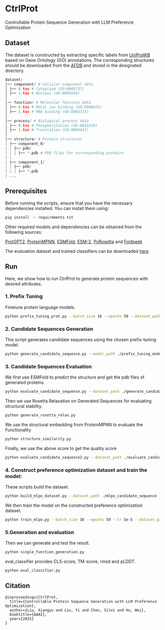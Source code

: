 
# CtrlProt
Controllable Protein Sequence Generation with LLM Preference Optimization

## Dataset 
The dataset is constructed by extracting specific labels from [UniProtKB](https://www.uniprot.org/) based on Gene Ontology (GO) annotations. The corresponding structures should be downloaded from the [AFDB](https://alphafold.ebi.ac.uk/) and stored in the designated directory.

```python
dataset/
│── component/ # Cellular component data
│ ├── 0.tsv # Cytoplasm (GO:0005737)
│ ├── 1.tsv # Nucleus (GO:0005634)
│
│── function/ # Molecular function data
│ ├── 0.tsv # Metal ion binding (GO:0046872)
│ ├── 1.tsv # RNA binding (GO:0003723)
│
│── process/ # Biological process data
│ ├── 0.tsv # Phosphorylation (GO:0016310)
│ ├── 1.tsv # Translation (GO:0006412)
│
│── structure/ # Protein structures
| ├── component_0/
| | ├── pdb/
| | | ├── *.pdb # PDB files for corresponding proteins
| |
| ├── component_1/
| | ├── pdb/
| | | ├── *.pdb 
| ...
```


## Prerequisites

Before running the scripts, ensure that you have the necessary dependencies installed. You can install them using:

```bash
pip install -r requirements.txt
```

Other required models and dependencies can be obtained from the following sources:

[ProtGPT2](https://huggingface.co/nferruz/ProtGPT2/tree/main), 
[ProteinMPNN](https://github.com/dauparas/ProteinMPNN), 
[ESMFold](https://huggingface.co/facebook/esmfold_v1),
[ESM-2](https://huggingface.co/facebook/esm2_t33_650M_UR50D),
[PyRosetta](https://www.pyrosetta.org/downloads#h.6vttn15ac69d) and
[Foldseek](https://github.com/steineggerlab/foldseek)

The evaluation dataset and trained classifiers can be downloaded [here](https://huggingface.co/miraitowal/CtrlProt_evaluation_classifiers)

## Run
Here, we show how to run CtrlProt to generate protein sequences with desired attributes.
### 1. Prefix Tuning

Finetune protein language models.

```bash
python prefix_tuning_prot.py --batch_size 16 --epochs 50 --dataset_path ./dataset/function/0.tsv --dataset_name function_0 --output_path ./candidate_prefix_tuning_model/
```

### 2. Candidate Sequences Generation

This script generates candidate sequences using the chosen prefix-tuning model.

```bash
python generate_candidate_sequence.py --model_path ./prefix_tuning_model/
```

### 3. Candidate Sequences Evaluation
We first use ESMFold to predict the structure and get the pdb files of generated proteins.
```bash
python evaluate_candidate_sequence.py --dataset_path ./generate_candidate_sequence --output_path ./evaluate_candidate_sequence
```
Then we use Rosetta Relaxation on Generated Sequences for evaluating structural stability.
```bash
python generate_rosetta_relax.py
```
We use the structural embedding from ProteinMPNN to evaluate the Functionality
```bash
python structure_similarity.py
```
Finally, we use the above score to get the quality score
```bash
python evaluate_candidate_sequence2.py --dataset_path ./evaluate_candidate_sequence --output_path ./mlpo_candidate_sequence
```

### 4. Construct preference optimization dataset and train the model:

These scripts build the dataset.
```bash
python build_mlpo_dataset.py --dataset_path ./mlpo_candidate_sequence

```
We then train the model on the constructed preference optimization dataset.
```bash
python train_mlpo.py --batch_size 16 --epochs 50 --lr 5e-5 --dataset_path ./mlpo_candidate_sequence/function_0/mlpo_dataset --dataset_name function_0 --model_path ./prefix_tuning_model/function_0/
```

### 5.Generation and evaluation

Then we can generate and test the result.
```bash
python single_function_generation.py
```
eval_classifier provides CLS-score, TM-score, rmsd and pLDDT.
```bash
python eval_classifier.py
```

## Citation
```
@inproceedings{CtrlProt,
  title={Controllable Protein Sequence Generation with LLM Preference Optimization},
  author={Liu, Xiangyu and Liu, Yi and Chen, Silei and Hu, Wei},
  booktitle={AAAI},
  year={2025}
}
```






















